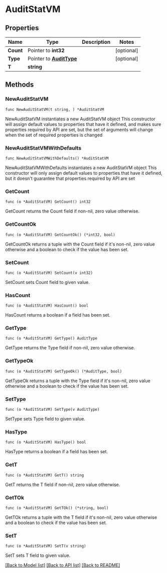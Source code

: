 # AuditStatVM

## Properties

Name | Type | Description | Notes
------------ | ------------- | ------------- | -------------
**Count** | Pointer to **int32** |  | [optional] 
**Type** | Pointer to [**AuditType**](AuditType.md) |  | [optional] 
**T** | **string** |  | 

## Methods

### NewAuditStatVM

`func NewAuditStatVM(t string, ) *AuditStatVM`

NewAuditStatVM instantiates a new AuditStatVM object
This constructor will assign default values to properties that have it defined,
and makes sure properties required by API are set, but the set of arguments
will change when the set of required properties is changed

### NewAuditStatVMWithDefaults

`func NewAuditStatVMWithDefaults() *AuditStatVM`

NewAuditStatVMWithDefaults instantiates a new AuditStatVM object
This constructor will only assign default values to properties that have it defined,
but it doesn't guarantee that properties required by API are set

### GetCount

`func (o *AuditStatVM) GetCount() int32`

GetCount returns the Count field if non-nil, zero value otherwise.

### GetCountOk

`func (o *AuditStatVM) GetCountOk() (*int32, bool)`

GetCountOk returns a tuple with the Count field if it's non-nil, zero value otherwise
and a boolean to check if the value has been set.

### SetCount

`func (o *AuditStatVM) SetCount(v int32)`

SetCount sets Count field to given value.

### HasCount

`func (o *AuditStatVM) HasCount() bool`

HasCount returns a boolean if a field has been set.

### GetType

`func (o *AuditStatVM) GetType() AuditType`

GetType returns the Type field if non-nil, zero value otherwise.

### GetTypeOk

`func (o *AuditStatVM) GetTypeOk() (*AuditType, bool)`

GetTypeOk returns a tuple with the Type field if it's non-nil, zero value otherwise
and a boolean to check if the value has been set.

### SetType

`func (o *AuditStatVM) SetType(v AuditType)`

SetType sets Type field to given value.

### HasType

`func (o *AuditStatVM) HasType() bool`

HasType returns a boolean if a field has been set.

### GetT

`func (o *AuditStatVM) GetT() string`

GetT returns the T field if non-nil, zero value otherwise.

### GetTOk

`func (o *AuditStatVM) GetTOk() (*string, bool)`

GetTOk returns a tuple with the T field if it's non-nil, zero value otherwise
and a boolean to check if the value has been set.

### SetT

`func (o *AuditStatVM) SetT(v string)`

SetT sets T field to given value.



[[Back to Model list]](../README.md#documentation-for-models) [[Back to API list]](../README.md#documentation-for-api-endpoints) [[Back to README]](../README.md)


